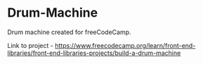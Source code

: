 # Drum-Machine

Drum machine created for freeCodeCamp.

Link to project - https://www.freecodecamp.org/learn/front-end-libraries/front-end-libraries-projects/build-a-drum-machine
